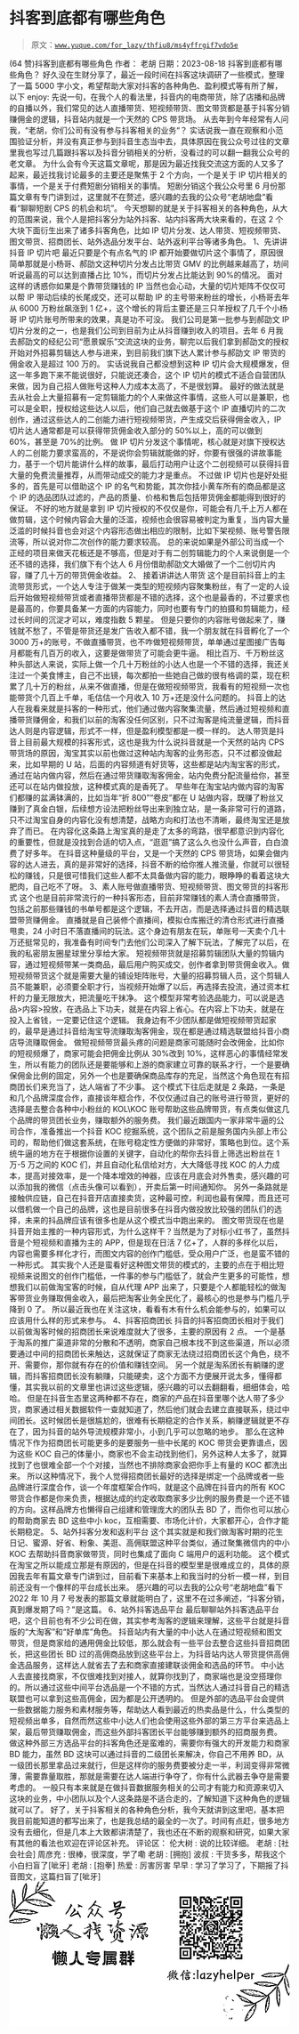 # 抖客到底都有哪些角色

> 原文：[`www.yuque.com/for_lazy/thfiu8/ms4yffrgif7vdo5e`](https://www.yuque.com/for_lazy/thfiu8/ms4yffrgif7vdo5e)

<ne-h2 id="a57b4c4f" data-lake-id="a57b4c4f"><ne-heading-ext><ne-heading-anchor></ne-heading-anchor><ne-heading-fold></ne-heading-fold></ne-heading-ext><ne-heading-content><ne-text id="u688a36d5">(64 赞)抖客到底都有哪些角色</ne-text></ne-heading-content></ne-h2> <ne-p id="u55a19f7f" data-lake-id="u55a19f7f"><ne-text id="u801ecf54">作者： 老胡</ne-text></ne-p> <ne-p id="u594cc5ab" data-lake-id="u594cc5ab"><ne-text id="u4c414a15">日期：2023-08-18</ne-text></ne-p> <ne-p id="u3f614712" data-lake-id="u3f614712"><ne-text id="u24d57835">抖客到底都有哪些角色？</ne-text></ne-p> <ne-p id="ubee347b1" data-lake-id="ubee347b1"><ne-text id="u6050ea75">好久没在生财分享了，最近一段时间在抖客这块调研了一些模式，整理了一篇 5000 字小文，希望帮助大家对抖客的各种角色、盈利模式等有所了解，以下 enjoy:</ne-text></ne-p> <ne-p id="u6b326053" data-lake-id="u6b326053"><ne-text id="u87e2affc">先说一句，在我个人的看法里，抖音内的电商带货，除了店播和品牌的自播以外，我们常见的达人直播带货、短视频带货、图文带货都是基于抖客分销赚佣金的逻辑，抖音站内就是一个天然的 CPS 带货场。</ne-text></ne-p> <ne-p id="u148372b0" data-lake-id="u148372b0"><ne-text id="u7dda93d8">从去年到今年经常有人问我，“老胡，你们公司有没有参与抖客相关的业务“？</ne-text></ne-p> <ne-p id="udd3aa746" data-lake-id="udd3aa746"><ne-text id="u3cf10f9d">实话说我一直在观察和小范围验证分析，并没有真正参与到抖音生态当中去，具体原因在我公众号过往的文章里我也写过几篇跟抖客以及抖音分销相关的分析，没看过的可以翻一翻我公众号的老文章。</ne-text></ne-p> <ne-p id="uab2adb51" data-lake-id="uab2adb51"><ne-text id="u16af76fd">为什么会有今天这篇文章呢，那是因为最近找我交流这方面的人又多了起来，最近找我讨论最多的主要还是聚焦于 2 个方向，一个是关于 IP 切片相关的事情，一个是关于付费短剧分销相关的事情。</ne-text></ne-p> <ne-p id="ueec7ee4b" data-lake-id="ueec7ee4b"><ne-text id="u78814d49">短剧分销这个我公众号里 6 月份那篇文章有专门讲到过，这里就不在赘述，感兴趣的去我的公众号“老胡地盘”看看“聊聊短剧 CPS 的机会和坑”。</ne-text></ne-p> <ne-p id="ue65704f9" data-lake-id="ue65704f9"><ne-text id="u71f41580">今天想聊的就是关于抖客相关的各种角色，从大的范围来说，我个人是把抖客分为站外抖客、站内抖客两大块来看的，在这 2 个大块下面衍生出来了诸多抖客角色，比如 IP 切片分发、达人带货、短视频带货、图文带货、招商团长、站外选品分发平台、站外返利平台等诸多角色。</ne-text></ne-p> <ne-p id="u6030012e" data-lake-id="u6030012e"><ne-text id="u9b905a94">1、先讲讲抖音 IP 切片吧</ne-text></ne-p> <ne-p id="uc2a0fa9e" data-lake-id="uc2a0fa9e"><ne-text id="u640f5e98">最近只要是个有点名气的 IP 都开始要做切片这个事情了，原因很简单那就是小杨哥、郝劭文这种切片分发占比带货 GMV 的比例越来越高了，坊间听说最高的可以达到直播占比 10%，而切片分发占比能达到 90%的情况。</ne-text></ne-p> <ne-p id="u68990499" data-lake-id="u68990499"><ne-text id="uc127731f">面对这样的诱惑你如果是个靠带货赚钱的 IP 当然也会心动，大量的切片矩阵不仅仅可以帮 IP 带动后续的长尾成交，还可以帮助 IP 的主号带来粉丝的增长，小杨哥去年从 6000 万粉丝飙涨到 1 亿+，这个增长的背后主要还是三只羊授权了几千个小杨哥 IP 切片账号所带来的效果，真是功不可没。</ne-text></ne-p> <ne-p id="u950aeddd" data-lake-id="u950aeddd"><ne-text id="u13e3bf22">我们公司是第一批参与到郝劭文 IP 切片分发的之一，也是我们公司到目前为止从抖音赚到收入的项目。去年 6 月我去郝劭文的经纪公司“愿景娱乐”交流这块的业务，聊完以后我们拿到郝劭文的授权开始对外招募剪辑达人参与进来，到目前我们旗下达人累计参与郝劭文 IP 带货的佣金收入是超过 100 万的。</ne-text></ne-p> <ne-p id="u49c5d527" data-lake-id="u49c5d527"><ne-text id="u9f0167f6">实话说我自己都没想到这种 IP 切片会大规模爆发，但这一年多跑下来不能说很好，只能说还凑合，这个 IP 切片的模式不适合自营团队来做，因为自己招人做账号这种人力成本太高了，不是很划算。</ne-text></ne-p> <ne-p id="uda18da91" data-lake-id="uda18da91"><ne-text id="u11d71e21">最好的做法就是去从社会上大量招募有一定剪辑能力的个人来做这件事情，这些人可以是兼职，也可以是全职，授权给这些达人以后，他们自己就去做基于这个 IP 直播切片的二次创作，通过这些达人的二创能力进行短视频带货，产生成交后获得佣金收入，IP 切片达人通常都是可以获得带货佣金收入部分的 50%以上，高的可以做到 60%，甚至是 70%的比例。</ne-text></ne-p> <ne-p id="u73a4a920" data-lake-id="u73a4a920"><ne-text id="u4c27d102">做 IP 切片分发这个事情呢，核心就是对旗下授权达人的二创能力要求蛮高的，不是说你会剪辑就能做的好，你要有很强的讲故事能力，基于一个切片能讲什么样的故事，最后打动用户让这个二创视频可以获得抖音大量的免费流量推荐，从而带动成交的能力才是重点。</ne-text></ne-p> <ne-p id="u42346b87" data-lake-id="u42346b87"><ne-text id="ufe09cfe9">不过做 IP 切片也是好处挺多的，首先是可以借助这个 IP 的名气和势能，其次你挂小黄车所有的商品都是这个 IP 的选品团队过滤的，产品的质量、价格和售后包括带货佣金都能得到很好的保证。</ne-text></ne-p> <ne-p id="u49dd9836" data-lake-id="u49dd9836"><ne-text id="u90f88ef7">不好的地方就是拿到 IP 切片授权的不仅仅是你，可能会有几千上万人都在做剪辑，这个时候内容会大量的泛滥，视频也会很容易被判定为重复，当内容大量泛滥的时候抖音也会对这个内容形态做出相应的限制，比如下架视频、账号警告限流等，所以说对你二次创作的能力要求较高。</ne-text></ne-p> <ne-p id="u3ee4bf2c" data-lake-id="u3ee4bf2c"><ne-text id="uf5973bee">总的来说如果是外部公司当成一个正经的项目来做天花板还是不够高，但是对于有二创剪辑能力的个人来说倒是一个还不错的选择，我们旗下有个达人 6 月份借助郝劭文大婚做了一个二创切片内容，赚了几十万的带货佣金收益。</ne-text></ne-p> <ne-p id="ue32c207c" data-lake-id="ue32c207c"><ne-text id="u1c322a33">2、 接着讲讲达人带货</ne-text></ne-p> <ne-p id="u2671a96f" data-lake-id="u2671a96f"><ne-text id="u53773d4e">这个是目前抖音上的主流带货形式，一个达人专注于做某一类型的短视频内容聚集粉丝，有了一定的人设后开始做短视频带货或者直播带货都是不错的选择，这个也是最香的，不过要求也是最高的，你要具备某一方面的内容能力，同时也要有专门的拍摄和剪辑能力，经过长时间的沉淀才可以，难度指数 5 颗星。</ne-text></ne-p> <ne-p id="u6ab67d5c" data-lake-id="u6ab67d5c"><ne-text id="u93ae2618">但是只要你的内容账号做起来了，赚钱就不愁了，不管是带货还是发广告收入都不错，我一个朋友就在抖音孵化了一个 3000 万+的账号，不做直播带货，也不咋做短视频带货，单单通过星图接广告每月都能有几百万的收入，这要是做带货了可能会更牛逼。</ne-text></ne-p> <ne-p id="u4c2b25f4" data-lake-id="u4c2b25f4"><ne-text id="ua2d8140b">相比百万、千万粉丝这种头部达人来说，实际上做一个几十万粉丝的小达人也是一个不错的选择，我还关注过一个美食博主，自己不出镜，每次都拍一些她自己做的很有格调的菜，现在积累了几十万的粉丝，从来不做直播，但是在做短视频带货，我看有的短视频一次也能带货个几百上千单，毛估估一个月收入 10 万+还是没什么问题的。</ne-text></ne-p> <ne-p id="u3b28abf1" data-lake-id="u3b28abf1"><ne-text id="u2f33c194">抖音上的达人在我看来就是抖客的一种形式，他们通过做内容聚集流量，然后通过短视频和直播带货赚佣金，和我们以前的淘客没任何区别，只不过淘客是纯流量逻辑，而抖音达人则是内容逻辑，形式不一样，但是盈利模型都是一模一样的。</ne-text></ne-p> <ne-p id="u65f6c4ff" data-lake-id="u65f6c4ff"><ne-text id="u9ef10343">达人带货是抖音上目前最大规模的抖客形式，这也是我为什么说抖音就是一个天然的站内 CPS 带货场的原因，淘宝其实以前也做过这种站内淘客的业务形态，只不过都没做起来，比如早期的 U 站，后面的内容频道有好货等，这些都是站内淘宝客的形式，通过在站内做内容，然后在通过带货赚取淘客佣金，站内免费分配流量给你，甚至还可以在站内做投放，这种模式真的是香死了。</ne-text></ne-p> <ne-p id="u67eb1ad0" data-lake-id="u67eb1ad0"><ne-text id="uedbb53c8">早些年在淘宝站内做内容的淘客们都赚的盆满钵满的，比如当年“折 800”“卷皮”都在 U 站做内容，既赚了粉丝又赚到了真金白银，后续想方设法把粉丝导出来到独立站，是一条非常可行的道路，只不过淘宝自身的内容化没有想清楚，战略方向和打法也不清晰，最终淘宝还是放弃了而已。</ne-text></ne-p> <ne-p id="u0bcb0a79" data-lake-id="u0bcb0a79"><ne-text id="u11fbafd0">在内容化这条路上淘宝真的是走了太多的弯路，很早都意识到内容化的重要性，但就是没找到合适的切入点，“逛逛”搞了这么久也没什么声音，白白浪费了好多年。</ne-text></ne-p> <ne-p id="u05839b63" data-lake-id="u05839b63"><ne-text id="u2136330b">在抖音这种量级的平台，又是一个天然的 CPS 带货场，如果会做内容的达人进去，真的是非常好的选择，抖音不断的给你推人推流量，你就可以很轻松的赚钱，只是很可惜我们这些人都不太具备做内容的能力，眼睁睁的看着这块大肥肉，自己吃不了呀。</ne-text></ne-p> <ne-p id="u60f7ce79" data-lake-id="u60f7ce79"><ne-text id="u7e326bfb">3、素人账号做直播带货、短视频带货、图文带货的抖客形式</ne-text></ne-p> <ne-p id="ua71a8c94" data-lake-id="ua71a8c94"><ne-text id="ufff59427">这个也是目前非常流行的一种抖客形态，目前非常赚钱的素人清仓直播带货，包括之前那些赚钱的书单号都是这个逻辑，不去开店，而是选择通过抖音的精选联盟带货赚佣金。</ne-text></ne-p> <ne-p id="u8bdb02e4" data-lake-id="u8bdb02e4"><ne-text id="u37938bdc">直播就是自己装修个直播间，模拟仓库搬迁的清仓形式进行直播甩卖，24 小时日不落直播间的玩法。这个身边有朋友在玩，单账号一天卖个几十万还挺常见的，我准备有时间专门去他们公司深入了解下玩法，了解完了以后，在我的私密朋友圈星球里分享给大家。</ne-text></ne-p> <ne-p id="u510f4c08" data-lake-id="u510f4c08"><ne-text id="ud7a95b66">短视频带货就是招募剪辑团队大量的剪辑内容，通过短视频带某一类商品，最后用户购买成交，创作者拿到带货佣金收入。做短视频带货这个就是需要大量的铺设矩阵账号，大量的招募剪辑人员，这个剪辑人员不能兼职，必须要全职才行，当视频开始爆了以后，再选择去投流，通过资本杠杆的力量无限放大，把流量吃干抹净。</ne-text></ne-p> <ne-p id="ub70dcfba" data-lake-id="ub70dcfba"><ne-text id="ua834d655">这个模型非常考验选品能力，可以说是选品>内容>投放，在选品上下功夫，就是在内容上省心。在内容上下功夫，就是在投入上省钱，一定要记住这个逻辑。</ne-text></ne-p> <ne-p id="ub3304010" data-lake-id="ub3304010"><ne-text id="u9c7a3058">我身边有不少团队都是做短视频带货起家的，最早是通过抖音给淘宝导流赚取淘客佣金，现在都是通过精选联盟给抖音小商店导流赚取佣金。</ne-text></ne-p> <ne-p id="uc71fe5fa" data-lake-id="uc71fe5fa"><ne-text id="ua257e4c3">做短视频带货最头疼的问题是商家可能随时会改佣金，比如你的短视频爆了，商家可能会把佣金比例从 30%改到 10%，这样恶心的事情经常发生，所以有能力的团队还是要能够和上游的商家建立可靠的联系才行，一个是要确保佣金比例的固定，另外一个也是要确保商品库存的充足，当然这个角色现在有招商团长们来充当了，达人端省了不少事。</ne-text></ne-p> <ne-p id="uea14a760" data-lake-id="uea14a760"><ne-text id="uee4d3a07">这个模式下往后走就是 2 条路，一条是和几个品牌深度合作，直接谈年框合作，不仅仅通过自己的账号进行带货，更好的选择是去整合各种中小粉丝的 KOL\KOC 账号帮助这些品牌带货，有点类似做这几个品牌的带货团长业务，赚取额外的服务费。</ne-text></ne-p> <ne-p id="u535c0264" data-lake-id="u535c0264"><ne-text id="u24e71737">我们最近跟国内一家非常牛逼的公司合作，准备推出一个抖音 KOC 挖掘系统，这个团队之前是服务国内头部上市公司的，帮助他们做这套系统，在账号稳定性方便做的非常好，策略也到位。这个系统牛逼的地方在于根据你设置的关键字，自动化的帮你去抖音上筛选出粉丝在 1 万-5 万之间的 KOC 们，并且自动化私信给对方，大大降低寻找 KOC 的人力成本，提高对接效率，是一个降本增效的神器，应该在月底会对外售卖，感兴趣的可以添加我的微信（点击头像可以看到），开卖后第一时间通知你。</ne-text></ne-p> <ne-p id="u19dbe2b0" data-lake-id="u19dbe2b0"><ne-text id="u986c85ef">另外一条路就是接触供应链，自己在抖音开店直接卖货，这种最可控，利润也最有保障，而且还可以借机做一个自己的品牌，这也是目前很多在抖音内做投放比较强的团队们的选择，未来的抖品牌应该有很多也是从这个模式当中跑出来的。</ne-text></ne-p> <ne-p id="u1a5c5163" data-lake-id="u1a5c5163"><ne-text id="u63292da7">图文带货现在也是抖音开始主推的一种内容形式，为什么这样干？当然是为了对标小红书了，虽然抖音是个短视频和直播为主的 APP，但是现在日活 7 亿+了，人群的多样化以后，内容也需要多样化才行，而图文内容的创作门槛低，受众用户广泛，也是蛮不错的一种形式。</ne-text></ne-p> <ne-p id="ua19d5512" data-lake-id="ua19d5512"><ne-text id="u7b69ced7">其实我个人还是蛮看好这种图文带货的模式的，主要的点在于相比短视频来说图文的创作门槛低，一件事的参与门槛低了，就会产生更多的可能性，想想我们以前做淘宝客的时候，自从代理 APP 出来了，只要是个人都能轻松的做淘客带货业务赚取佣金收入，最后把淘客业务全民化了，最核心的也是参与门槛几乎降到 0 了。</ne-text></ne-p> <ne-p id="ub8772505" data-lake-id="ub8772505"><ne-text id="ubc10baee">所以最近我也在关注这块，看看有木有什么机会能参与的，如果可以应该用什么样的形式来参与。</ne-text></ne-p> <ne-p id="u4ce5b22b" data-lake-id="u4ce5b22b"><ne-text id="u701803ea">4、抖客招商团长</ne-text></ne-p> <ne-p id="u46e67180" data-lake-id="u46e67180"><ne-text id="u937fc6ff">抖音的抖客招商团长相对于我们以前做淘客时候的招商团长来说难度就大了很多，主要的原因有 2 点。</ne-text></ne-p> <ne-p id="u655a609d" data-lake-id="u655a609d"><ne-text id="ud7238542">一个是基于淘系的推广渠道非常的分散和不透明，商家自己根本找不到这些渠道，所以必须要通过中间的招商团长来触达，这就保证了商家无法绕过招商团长这个角色，绕不开、需要你，那你就有存在的价值和赚钱空间。</ne-text></ne-p> <ne-p id="u38ac67a0" data-lake-id="u38ac67a0"><ne-text id="u215c79dc">另一个就是淘系团长有躺赚的逻辑，而抖客招商团长没有躺赚，只能硬卖，这个方面不方便展开说太多，懂得都懂，其实我以前的文章里也讲过这些逻辑，感兴趣的可以去翻翻看，细细体会，哈哈。</ne-text></ne-p> <ne-p id="uf0babbad" data-lake-id="uf0babbad"><ne-text id="u7183edab">但是在抖音生态里这两种都不存在，商家的产品在抖音里哪个达人带了多少货，商家通过相关数据软件一查就知道了，然后他们就会去建立直接联系，绕过中间团长。这时候团长是很尴尬的，很难有长期稳定的合作关系，躺赚逻辑就更不存在了，因为抖音的站外导流规模非常小，小到几乎可以忽略的地步。</ne-text></ne-p> <ne-p id="ua4bf8b1a" data-lake-id="ua4bf8b1a"><ne-text id="u255be208">那么在这种情况下作为招商团长可能更多的是要服务一些中长尾的 KOC 带货会更靠谱点，因为这些 KOC 自己的体量小，商家也不会主动找到他们，另外这种人太多了，就算找到了也很难全部一个个对接，当然也不排除商家会把你手上有量的 KOC 都洗出来。</ne-text></ne-p> <ne-p id="ucc1f3556" data-lake-id="ucc1f3556"><ne-text id="u104dfb11">所以这种情况下，我个人觉得招商团长最好的选择是绑定一个品牌或者一些品牌进行深度合作，谈一个年度框架合作吗，就是这个品牌在抖音内的所有 KOC 带货合作都是你来负责，根据达成的约定收取商家多少比例的服务费是一个还不错的方向。这样品牌方也懒得自己组建和管理庞大的团队去 BD 了，而你也可以放心的帮助商家去 BD 这些中小 koc，互相需要、市场化计价，大家都开心，合作才能长期稳定。</ne-text></ne-p> <ne-p id="u528d39a2" data-lake-id="u528d39a2"><ne-text id="u95acda35">5、站外抖客分发和返利平台</ne-text></ne-p> <ne-p id="u7f84a2e5" data-lake-id="u7f84a2e5"><ne-text id="ubc77536a">这个其实就是和我们做淘客时期的花生日记、蜜源、好省、粉象、美逛、高佣联盟这种平台类似，通过聚集微信内的中小 KOC 去帮助抖音商家做带货，同时也集成了面向 C 端用户的返利功能。</ne-text></ne-p> <ne-p id="uafa38b3d" data-lake-id="uafa38b3d"><ne-text id="u29b0565c">这个模式在淘宝之所以能成立那是有原因的，但是在抖音的模型里是很难成立的，具体的原因我去年有篇文章专门讲到过，目前看下来基本上和我当时的分析一模一样，到目前还没有一个像样的平台成长出来。</ne-text></ne-p> <ne-p id="u1edf23e7" data-lake-id="u1edf23e7"><ne-text id="uad349fe4">感兴趣的可以去我的公众号“老胡地盘”看下 2022 年 10 月 7 号发表的那篇文章就能明白了，这里不在过多阐述，“抖客分销，真到爆发期了吗？”是这篇。</ne-text></ne-p> <ne-p id="uee31f627" data-lake-id="uee31f627"><ne-text id="u93e259dc">6、站外抖客选品平台</ne-text></ne-p> <ne-p id="uab13ca1e" data-lake-id="uab13ca1e"><ne-text id="u7ced2be2">最后聊聊站外抖客选品平台吧，这个目前也有不少公司在做，其实参考淘客的逻辑来理解，这些平台就是抖音版的“大淘客”和“好单库”角色。</ne-text></ne-p> <ne-p id="uede54694" data-lake-id="uede54694"><ne-text id="u8a1fca46">抖音站内有大量的中小达人在通过短视频和图文带货，但是商家给的通用佣金比较低，那么就会有一些平台去整合这些抖音招商团长，把这些团长 BD 过的高佣商品放到这些平台上，为抖音站内达人带货提供高佣金选品服务，这样达人就省去了去和商家直接建联谈佣金和选品的环节。</ne-text></ne-p> <ne-p id="ub11d8ba9" data-lake-id="ub11d8ba9"><ne-text id="ub1dc95b3">中小达人去直接找商家，不仅很难找到对接人，就算你找到了，商家端也是没空搭理你的。所以通过这些中间平台选品是一个不错的方式，当然达人通过抖音自己的精选联盟也可以拿到这些高佣金，因为都是公开透明的。</ne-text></ne-p> <ne-p id="u95e159a0" data-lake-id="u95e159a0"><ne-text id="ub6bb6211">但是外部的选品平台会提供一些数据能力服务和素材服务等，帮助达人看到最近的热卖品是什么，什么类型的短视频出单多，自然而然这些中小达人们也会使用这些外部的第三方平台来选品上架，最后带货赚取佣金，而这些外部抖客团长平台能够赚到额外的招商服务费。</ne-text></ne-p> <ne-p id="ub3a30a2a" data-lake-id="ub3a30a2a"><ne-text id="u7ec57b1e">做这种外部三方选品平台的抖客角色还是蛮难的，需要你有强大的开发能力和商家 BD 能力，虽然 BD 这块可以通过抖音的二级团长来解决，你自己不用养 BD，从一级团长那里拿品过来就行，但是这样你的服务费要被分走一半，利润变得非常微薄，需要靠量取胜，那就是需要在达人端进行争夺了，你有什么武器去争夺是需要考虑的。</ne-text></ne-p> <ne-p id="uadbaedcb" data-lake-id="uadbaedcb"><ne-text id="ud6d96e04">一般只有本来就是在做抖音数据服务相关的公司才有能力和资源来切入这块的业务，中小团队以及个人这条路是不适合走的，了解知道下这种角色的逻辑就可以了。</ne-text></ne-p> <ne-p id="u8aac2536" data-lake-id="u8aac2536"><ne-text id="u5446da38">好了，关于抖客相关的各种角色分析，我今天就讲到这里吧，基本把我目前能知道的都写出来了，也是我总结的最全的一次了。时间有点赶，很多地方没有去细化，但是几本上大致都讲清楚了，我也还在不断的观察和研究，如果大家有其他的看法也欢迎在评论区补充。</ne-text></ne-p> <ne-hole id="uea158261" data-lake-id="uea158261"><ne-card data-card-name="hr" data-card-type="block" id="kCWXH" data-event-boundary="card"><ne-p id="u9d17f5d5" data-lake-id="u9d17f5d5"><ne-text id="u8169cebb">评论区：</ne-text></ne-p> <ne-p id="u09d7ff7b" data-lake-id="u09d7ff7b"><ne-text id="u7104a8d8">伦大树 : 说的比较详细。</ne-text> <ne-text id="ufd7870e3">老胡 : [社会社会]</ne-text> <ne-text id="u2e3ad4be">周彦充 : 很棒，很深度，学了嘞</ne-text> <ne-text id="ua5ce2c40">老胡 : [拥抱]</ne-text> <ne-text id="ue48b070a">波叔 : 干货多多，帮我这个小白扫盲了[呲牙]</ne-text> <ne-text id="u95600edc">老胡 : [抱拳]</ne-text> <ne-text id="u34236345">热爱 : 厉害厉害</ne-text> <ne-text id="ueee4365c">早早 : 学习了学习了，下期报了抖音图文，这篇扫盲了[呲牙]</ne-text></ne-p> <ne-p id="ude17f7d2" data-lake-id="ude17f7d2"><ne-card data-card-name="image" data-card-type="inline" id="vbk4i" data-event-boundary="card">![](img/894d30a529e7c37bcd3392323c99941c.png)  <ne-hole id="u91f31abe" data-lake-id="u91f31abe"><ne-card data-card-name="hr" data-card-type="block" id="OVOvB" data-event-boundary="card"></ne-card></ne-hole></ne-card></ne-p></ne-card></ne-hole>